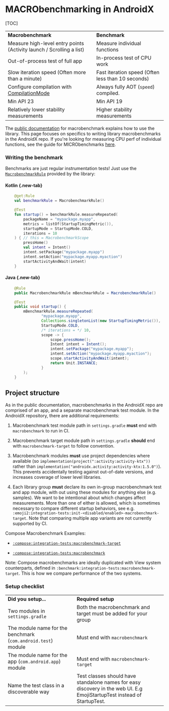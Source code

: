 # MACRObenchmarking in AndroidX

[TOC]

<!-- Copied from macrobenchmark docs -->

<table>
    <tr>
      <td><strong>Macrobenchmark</strong></td>
      <td><strong>Benchmark</strong></td>
    </tr>
    <tr>
        <td>Measure high-level entry points (Activity launch / Scrolling a list)</td>
        <td>Measure individual functions</td>
    </tr>
    <tr>
        <td>Out-of-process test of full app</td>
        <td>In-process test of CPU work</td>
    </tr>
    <tr>
        <td>Slow iteration speed (Often more than a minute)</td>
        <td>Fast iteration speed (Often less than 10 seconds)</td>
    </tr>
    <tr>
        <td>Configure compilation with <a href="https://developer.android.com/reference/androidx/benchmark/macro/CompilationMode">CompilationMode</a></td>
        <td>Always fully AOT (<code>speed</code>) compiled.</td>
    </tr>
    <tr>
        <td>Min API 23</td>
        <td>Min API 19</td>
    </tr>
    <tr>
        <td>Relatively lower stability measurements</td>
        <td>Higher stability measurements</td>
    </tr>
</table>

The
[public documentation](https://developer.android.com/studio/profile/macrobenchmark)
for macrobenchmark explains how to use the library. This page focuses on
specifics to writing library macrobenchmarks in the AndroidX repo. If you're
looking for measuring CPU perf of individual functions, see the guide for
MICRObenchmarks [here](/docs/benchmarking.md).

### Writing the benchmark

Benchmarks are just regular instrumentation tests! Just use the
[`MacrobenchmarkRule`](https://developer.android.com/reference/kotlin/androidx/benchmark/macro/junit4/MacrobenchmarkRule)
provided by the library:

<section class="tabs">

#### Kotlin {.new-tab}

```kotlin
    @get:Rule
    val benchmarkRule = MacrobenchmarkRule()

    @Test
    fun startup() = benchmarkRule.measureRepeated(
        packageName = "mypackage.myapp",
        metrics = listOf(StartupTimingMetric()),
        startupMode = StartupMode.COLD,
        iterations = 10
    ) { // this = MacrobenchmarkScope
        pressHome()
        val intent = Intent()
        intent.setPackage("mypackage.myapp")
        intent.setAction("mypackage.myapp.myaction")
        startActivityAndWait(intent)
    }
```

#### Java {.new-tab}

```java
    @Rule
    public MacrobenchmarkRule mBenchmarkRule = MacrobenchmarkRule()

    @Test
    public void startup() {
        mBenchmarkRule.measureRepeated(
                "mypackage.myapp",
                Collections.singletonList(new StartupTimingMetric()),
                StartupMode.COLD,
                /* iterations = */ 10,
                scope -> {
                    scope.pressHome();
                    Intent intent = Intent();
                    intent.setPackage("mypackage.myapp");
                    intent.setAction("mypackage.myapp.myaction");
                    scope.startActivityAndWait(intent);
                    return Unit.INSTANCE;
                }
        );
    }
```

</section>

## Project structure

As in the public documentation, macrobenchmarks in the AndroidX repo are
comprised of an app, and a separate macrobenchmark test module. In the AndroidX
repository, there are additional requirements:

1.  Macrobenchmark test module path in `settings.gradle` **must** end with
    `macrobenchmark` to run in CI.

1.  Macrobenchmark target module path in `settings.gradle` **should** end with
    `macrobenchmark-target` to follow convention.

1.  Macrobenchmark modules **must** use project dependencies where available (so
    `implementation(project(":activity:activity-ktx"))` rather than
    `implementation("androidx.activity:activity-ktx:1.5.0")`). This prevents
    accidentally testing against out-of-date versions, and increases coverage of
    lower level libraries.

1.  Each library group **must** declare its own in-group macrobenchmark test and
    app module, with out using these modules for anything else (e.g. samples).
    We want to be intentional about which changes affect measurements. More than
    one of either is allowed, which is sometimes necessary to compare different
    startup behaviors, see e.g.
    `:emoji2:integration-tests:init-<disabled/enabled>-macrobenchmark-target`.
    Note that comparing multiple app variants are not currently supported by CI.

Compose Macrobenchmark Examples:

*   [`:compose:integration-tests:macrobenchmark-target`](https://cs.android.com/androidx/platform/frameworks/support/+/androidx-main:compose/integration-tests/macrobenchmark-target/)

*   [`:compose:integration-tests:macrobenchmark`](https://cs.android.com/androidx/platform/frameworks/support/+/androidx-main:compose/integration-tests/macrobenchmark/)

Note: Compose macrobenchmarks are ideally duplicated with View system
counterparts, defined in `:benchmark:integration-tests:macrobenchmark-target`.
This is how we compare performance of the two systems.

### Setup checklist

<table>
    <tr>
      <td><strong>Did you setup...</strong></td>
      <td><strong>Required setup</strong></td>
    </tr>
    <tr>
        <td>Two modules in <code>settings.gradle</code></td>
        <td>Both the macrobenchmark and target must be added for your group</td>
    </tr>
    <tr>
        <td>The module name for the benchmark (<code>com.android.test</code>) module</td>
        <td>Must end with <code>macrobenchmark</code></td>
    </tr>
    <tr>
        <td>The module name for the app (<code>com.android.app</code>) module</td>
        <td>Must end with <code>macrobenchmark-target</code></td>
    </tr>
    <tr>
        <td>Name the test class in a discoverable way</td>
        <td>Test classes should have standalone names for easy discovery in the
          web UI. E.g EmojiStartupTest instead of StartupTest.</td>
    </tr>
</table>
